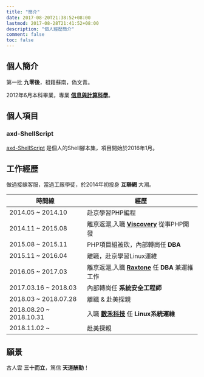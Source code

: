 ```yaml
---
title: "簡介"
date: 2017-08-20T21:38:52+08:00
lastmod: 2017-08-28T21:41:52+08:00
description: "個人經歷簡介"
comment: false
toc: false
---
```



## 個人簡介
第一批 **九零後**，祖籍蘇南，偽文青。

2012年6月本科畢業，專業 [**信息與計算科學**](http://slxy.xzit.edu.cn)。

## 個人項目
### axd-ShellScript
[axd-ShellScript](https://gitlab.com/MaxdSre/axd-ShellScript "Personal Shell Script Codebase") 是個人的Shell腳本集，項目開始於2016年1月。


## 工作經歷
做過接線客服，當過工廠學徒，於2014年初投身 **互聯網** 大潮。

時間線 | 經歷
--- | ---
2014.05 ~ 2014.10 | 赴京學習PHP編程
2014.11 ~ 2015.08 | 離京返滬,入職 [**Viscovery**][viscovery] 從事PHP開發
2015.08 ~ 2015.11 | PHP項目組被砍，內部轉崗任 **DBA**
2015.11 ~ 2016.04 | 離職，赴京學習Linux運維
2016.05 ~ 2017.03 | 離京返滬,入職 [**Raxtone**][raxtone] 任 **DBA** 兼運維工作
2017.03.16 ~ 2018.03 | 內部轉崗任 **系統安全工程師**
2018.03 ~ 2018.07.28 | 離職 & 赴美探親
2018.08.20 ~ 2018.10.31 | 入職 [**數禾科技**][lattebank] 任 **Linux系統運維**
2018.11.02 ~ | 赴美探親


## 願景

古人雲 **三十而立**，篤信 **天道酬勤**！


[viscovery]:https://www.viscovery.com "Viscovery"
[raxtone]:http://www.raxtone.com/ "Raxtone"
[lattebank]: http://www.shuhegroup.com 'Latte Bank'

<!-- End -->
